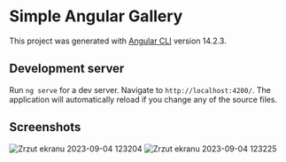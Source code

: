 # Simple Angular Gallery

This project was generated with [Angular CLI](https://github.com/angular/angular-cli) version 14.2.3.

## Development server

Run `ng serve` for a dev server. Navigate to `http://localhost:4200/`. The application will automatically reload if you change any of the source files.

## Screenshots
![Zrzut ekranu 2023-09-04 123204](https://github.com/Adolsik/GaleriaAngular/assets/75134645/eaf8c294-2958-4d00-b166-649e60aed123)
![Zrzut ekranu 2023-09-04 123225](https://github.com/Adolsik/GaleriaAngular/assets/75134645/55501e6f-91ce-40e9-a4e5-632d19fae52a)

